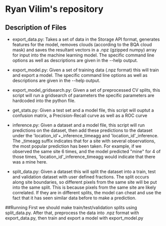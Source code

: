 # Ryan Vilim's repository

## Description of Files

- export_data.py: Takes a set of data in the Storage API format, generates features for the model, removes clouds
  (according to the BQA cloud mask) and saves the resultant vectors in a .npz (gzipped numpy) array for input into the
  machine learning model. The specific command line options as well as descriptions are given in the --help output.

- export_model.py: Given a set of training data (.npz format) this will train and export a model. The specific command
 line options as well as descriptions are given in the --help output.

- export_model_gridsearch.py: Given a set of preprocessed CV splits, this script will run a gridsearch of parameters
  the specific parameters are hardcoded into the python file.

- get_stats.py: Given a test set and a model file, this script will ouptut a confusion matrix, a Precision-Recall curve
as well as a ROC curve

- inference.py: Given a dataset and a model file, this script will run predictions on the dataset, then add these
predictions to the dataset under the 'location_id'+_inference_timeagg and 'location_id'_inference. The _timeagg suffix
indicates that for a site with several observations, the most popular prediction has been taken. For example, if we
observed the same site 6 times, and the model predicted "mine" for 4 of those times, 'location_id'_inference_timeagg
would indicate that there was a mine here.

- split_data.py: Given a dataset this will split the dataset into a train, test and validation dataset with user defined
fractions. The split occurs along site boundaries, so different pixels from the same site will be put into the same split.
This is because pixels from the same site are likely correlated. If they are in different splits, the model can cheat
and use the fact that it has seen similar data before to make a prediction.


##Running
First we should make train/test/validation splits using split_data.py. After that, preprocess the data into 
.npz format with export_data.py, then train and export a model with export_model.py

